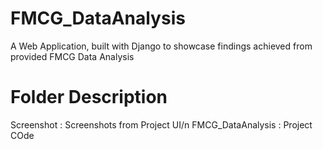 # FMCG_DataAnalysis
A Web Application, built with Django to showcase findings achieved from provided FMCG Data Analysis

# Folder Description
Screenshot : Screenshots from Project UI/n
FMCG_DataAnalysis : Project COde
